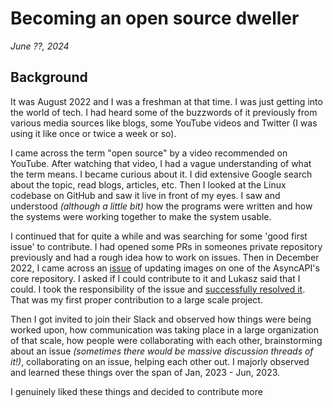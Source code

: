 # Becoming an open source dweller

_June ??, 2024_

## Background

It was August 2022 and I was a freshman at that time. I was just getting into the world of tech. I had heard some of the buzzwords of it previously from various media sources like blogs, some YouTube videos and Twitter (I was using it like once or twice a week or so).

I came across the term "open source" by a video recommended on YouTube. After watching that video, I had a vague understanding of what the term means. I became curious about it. I did extensive Google search about the topic, read blogs, articles, etc. Then I looked at the Linux codebase on GitHub and saw it live in front of my eyes.
I saw and understood _(although a little bit)_ how the programs were written and how the systems were working together to make the system usable.

I continued that for quite a while and was searching for some 'good first issue' to contribute. I had opened some PRs in someones private repository previously and had a rough idea how to work on issues. Then in December 2022, I came across an [issue](https://github.com/asyncapi/spec/issues/883) of updating images on one of the AsyncAPI's core repository. I asked if I could contribute to it and Lukasz said that I could. I took the responsibility of the issue and [successfully resolved it](https://github.com/asyncapi/spec/pull/886). That was my first proper contribution to a large scale project.

Then I got invited to join their Slack and observed how things were being worked upon, how communication was taking place in a large organization of that scale, how people were collaborating with each other, brainstorming about an issue _(sometimes there would be massive discussion threads of it!)_, collaborating on an issue, helping each other out. I majorly observed and learned these things over the span of Jan, 2023 - Jun, 2023.

I genuinely liked these things and decided to contribute more 